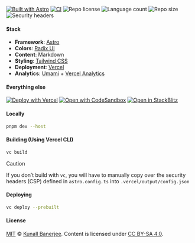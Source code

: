 [![Built with Astro](https://astro.badg.es/v2/built-with-astro/tiny.svg)](https://astro.build)
[![CI](https://github.com/yeskunall/www/actions/workflows/ci.yml/badge.svg?branch=main)](https://github.com/yeskunall/www/actions/workflows/ci.yml)
![Repo license](https://img.shields.io/github/license/yeskunall/www)
![Language count](https://img.shields.io/github/languages/count/yeskunall/www)
![Repo size](https://img.shields.io/github/repo-size/yeskunall/www)
![Security headers](https://img.shields.io/badge/securityheaders.com-A-%2300A000)

#### Stack

- **Framework**: [Astro](https://astro.build/)
- **Colors**: [Radix UI](https://www.radix-ui.com/colors/)
- **Content**: Markdown
- **Styling**: [Tailwind CSS](https://tailwindcss.com/)
- **Deployment**: [Vercel](https://vercel.com/docs/deployments/overview)
- **Analytics**: [Umami](https://umami.is/) +
  [Vercel Analytics](https://vercel.com/docs/analytics)

#### Everything else

[![Deploy with Vercel](https://vercel.com/button)](https://vercel.com/new/git/external?repository-url=https%3A%2F%2Fgithub.com%2Fyeskunall%2Fwww)
[![Open with CodeSandbox](https://assets.codesandbox.io/github/button-edit-lime.svg)](https://codesandbox.io/p/sandbox/github/yeskunall/www/tree/latest/)
[![Open in StackBlitz](https://developer.stackblitz.com/img/open_in_stackblitz.svg)](https://stackblitz.com/github/yeskunall/www/tree/latest/)

#### Locally

```sh
pnpm dev --host
```

#### Building (Using Vercel CLI)

```sh
vc build
```

<!-- prettier-ignore -->
> [!CAUTION]
> If you don’t build with `vc`, you will have to manually copy over the security headers (CSP) defined in `astro.config.ts` into `.vercel/output/config.json`

#### Deploying

```sh
vc deploy --prebuilt
```

#### License

[MIT](./license) © [Kunall Banerjee](https://kimchiii.space/). Content is
licensed under [CC BY-SA 4.0](https://creativecommons.org/licenses/by-sa/4.0/).
